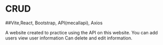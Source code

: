 # CRUD
##Vite,React, Bootstrap, API(mecallapi), Axios

A website created to practice using the API on this website.  You can add users  view user information  Can delete and edit information.
